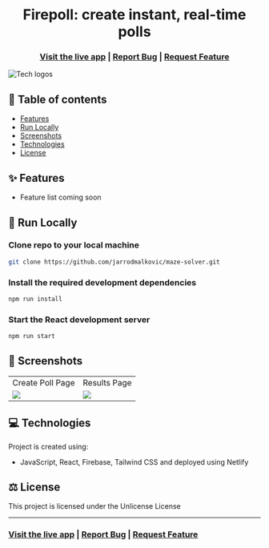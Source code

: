 <h1 align="center">Firepoll: create instant, real-time polls</h1>

<h3 align="center">
  <a href="https://mazesolver.xyz/">Visit the live app</a> |
  <a href="https://github.com/jarrodmalkovic/maze-solver/issues">Report Bug</a> |
  <a href="https://github.com/jarrodmalkovic/maze-solver/issues">Request Feature</a> 
</h3>

![Tech logos](https://i.ibb.co/xHfxGLP/tech-info-firepoll-2.png)


## 📝 Table of contents

- [Features](#-features)
- [Run Locally](#-run-locally)
- [Screenshots](#-screenshots)
- [Technologies](#-technologies)
- [License](#-license)

## ✨ Features

- Feature list coming soon

## 🚀 Run Locally

### Clone repo to your local machine 

```bash
git clone https://github.com/jarrodmalkovic/maze-solver.git
```

### Install the required development dependencies

```bash
npm run install
```

### Start the React development server

```bash
npm run start
```

## 📸 Screenshots

<table>
  <tr>
    <td>Create Poll Page</td>
     <td>Results Page</td>
  </tr>
  <tr>
    <td valign="top"><img src="https://i.ibb.co/tD9QF3Q/firepoll-create-poll-page.png"/></td>
    <td  valign="top"><img src="https://i.ibb.co/g4LVd6W/firepoll-results-page.png"/></td>
  </tr>
 </table>


## 💻 Technologies

Project is created using:

- JavaScript, React, Firebase, Tailwind CSS and deployed using Netlify

## ⚖️ License

This project is licensed under the Unlicense License

<hr>

<h3>
  <a href="https://firepoll.xyz">Visit the live app</a> |
  <a href="https://github.com/jarrodmalkovic/maze-solver/issues">Report Bug</a> |
  <a href="https://github.com/jarrodmalkovic/maze-solver/issues">Request Feature</a> 
</h3>
